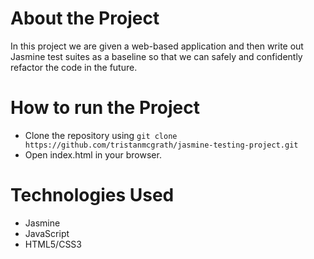 # About the Project

In this project we are given a web-based application and then write out Jasmine test suites as a baseline so that we can safely and confidently refactor the code in the future.

# How to run the Project

- Clone the repository using `git clone https://github.com/tristanmcgrath/jasmine-testing-project.git`
- Open index.html in your browser.

# Technologies Used

- Jasmine
- JavaScript
- HTML5/CSS3
